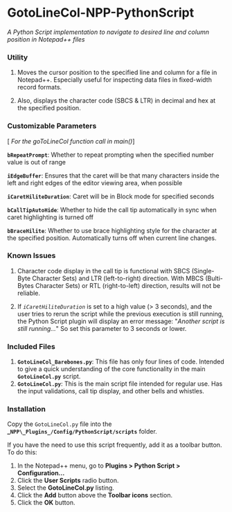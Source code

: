 # GotoLineCol-NPP-PythonScript
_A Python Script implementation to navigate to desired line and column position in Notepad++ files_

### Utility
1. Moves the cursor position to the specified line and column for a file in Notepad++. Especially useful for inspecting data files in fixed-width record formats.

2. Also, displays the character code (SBCS & LTR) in decimal and hex at the specified position.

### Customizable Parameters
\[ _For the goToLineCol function call in main()_]

**`bRepeatPrompt`**: Whether to repeat prompting when the specified number value is out of range

**`iEdgeBuffer`**: Ensures that the caret will be that many characters inside the left and right edges of the editor viewing area, when possible

**`iCaretHiliteDuration`**: Caret will be in Block mode for specified seconds

**`bCallTipAutoHide`**: Whether to hide the call tip automatically in sync when caret highlighting is turned off

**`bBraceHilite`**: Whether to use brace highlighting style for the character at the specified position. Automatically turns off when current line changes.

### Known Issues
1. Character code display in the call tip is functional with SBCS (Single-Byte Character Sets) and LTR (left-to-right) direction. With MBCS (Bulti-Bytes Character Sets) or RTL (right-to-left) direction, results will not be reliable.

2. If _`iCaretHiliteDuration`_ is set to a high value (> 3 seconds), and the user tries to rerun the script while the previous execution is still running, the Python Script plugin will display an error message: "_Another script is still running..._" So set this parameter to 3 seconds or lower.

### Included Files
1. **`GotoLineCol_Barebones.py`**: This file has only four lines of code. Intended to give a quick understanding of the core functionality in the main **`GotoLineCol.py`** script.
2. **`GotoLineCol.py`**: This is the main script file intended for regular use. Has the input validations, call tip display, and other bells and whistles.

### Installation
Copy the `GotoLineCol.py` file into the **_`NPP\_Plugins_/Config/PythonScript/scripts`** folder.

If you have the need to use this script frequently, add it as a toolbar button. To do this:
1. In the Notepad++ menu, go to **Plugins > Python Script > Configuration...**
2. Click the **User Scripts** radio button.
3. Select the **GotoLineCol.py** listing.
4. Click the **Add** button above the **Toolbar icons** section.
5. Click the **OK** button.
